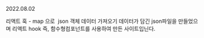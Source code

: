 2022.08.02

리액트 훅 - map 으로  json 객체 데이터 가져오기
데이터가 담긴 json파일을 만들었으며 리액트 hook 즉, 함수형컴포넌트를 사용하여 만든 사이트입닌다.

